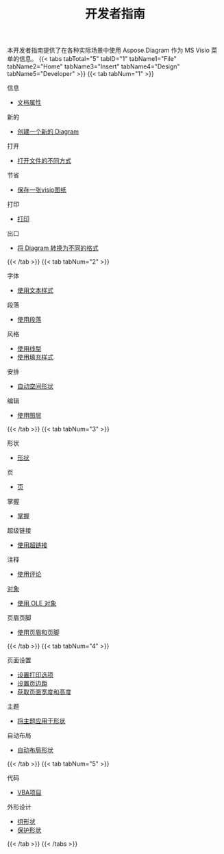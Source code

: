 ﻿---
title: 开发者指南
type: docs
weight: 50
url: /zh/python-java/developer-guide/
---
本开发者指南提供了在各种实际场景中使用 Aspose.Diagram 作为 MS Visio 菜单的信息。
{{< tabs tabTotal="5" tabID="1" tabName1="File" tabName2="Home" tabName3="Insert" tabName4="Design" tabName5="Developer" >}}
{{< tab tabNum="1" >}}
<div class="row">
    <div class="col-md-6">
        <p>信息</p>
        <ul>
            <li><a href="/diagram/zh/python-java/document-properties/">文档属性</a></li>
        </ul>
        <p>新的</p>
        <ul>
            <li><a href="/diagram/zh/python-java/your-first-aspose-diagram-application-hello-world/#code-sample-creating-a-new-diagram">创建一个新的 Diagram</a></li>
        </ul>
        <p>打开</p>
        <ul>
            <li><a href="/diagram/zh/python-java/open-visio-document/">打开文件的不同方式</a></li>
       </ul>
        <p>节省</p>
        <ul>
            <li><a href="/diagram/zh/python-java/save-visio-document/">保存一张visio图纸</a></li>
        </ul>
    </div>
    <div class="col-md-6">
	   <p>打印</p>
        <ul>
            <li><a href="/diagram/zh/python-java/working-with-print/">打印</a></li>
        </ul>
        <p>出口</p>
        <ul>
            <li><a href="/diagram/zh/python-java/converting/">将 Diagram 转换为不同的格式</a></li>
        </ul>
    </div>
</div>
{{< /tab >}}
{{< tab tabNum="2" >}}
<div class="row">
    <div class="col-md-6">
        <p>字体</p>
        <ul>
		        <li><a href="/diagram/zh/python-java/working-with-text/">使用文本样式</a></li>
        </ul>
       <p>段落</p>
        <ul>
		        <li><a href="/diagram/zh/python-java/working-with-shapes-paragraph/">使用段落</a></li>
        </ul>
       <p>风格</p>
        <ul>
					 <li><a href="/diagram/zh/python-java/set-visio-shape-s-xform-line-and-fill-data/">使用线型</a></li>
					 <li><a href="/diagram/zh/python-java/set-visio-shape-s-xform-line-and-fill-data/">使用填充样式</a></li>
        </ul>  
        <p>安排</p>
        <ul>
					 <li><a href="/diagram/zh/python-java/auto-space-a-collection-of-shapes-in-the-visio-page/">自动空间形状</a></li>
        </ul>  
        <p>编辑</p>
        <ul>
            <li><a href="/diagram/zh/python-java/working-with-layers/">使用图层</a></li>
        </ul>                
    </div>
</div>
{{< /tab >}}
{{< tab tabNum="3" >}}
<div class="row">
    <div class="col-md-6">
        <p>形状</p>
        <ul>
            <li><a href="/diagram/zh/python-java/add-retrieve-copy-and-read-visio-shape-data/">形状</a></li>
        </ul>
        <ul>
        </ul>
        <p>页</p>
        <ul>
            <li><a href="/diagram/zh/python-java/retrieve-get-copy-and-insert-a-page/">页</a></li>
        </ul>
        <p>掌握</p>    
        <ul>
            <li><a href="/diagram/zh/python-java/working-with-masters/">掌握</a></li>
        </ul>
		   <p>超级链接</p>
        <ul>
            <li><a href="/diagram/zh/python-java/working-with-hyperlinks/">使用超链接</a></li>
        </ul>
        <p>注释</p>
        <ul>
            <li><a href="/diagram/zh/python-java/working-with-comments/">使用评论</a></li>
        </ul>       
    </div>
    <div class="col-md-6">       
        <p><a href="/diagram/zh/python-java/ole-objects-in-visio-diagram/">对象</a></p>
        <ul>
            <li><a href="/diagram/zh/python-java/manipulate-the-embedded-ole-objects-in-visio-diagram/">使用 OLE 对象</a></li>
        </ul>     
        <p>页眉页脚</p>
        <ul>
        <li><a href="/diagram/zh/python-java/working-with-headers-and-footers/">使用页眉和页脚</a></li>
        </ul>
    </div>
</div>
{{< /tab >}}
{{< tab tabNum="4" >}}
<div class="row">
    <div class="col-md-6">
        <p>页面设置</p>
        <ul>
            <li><a href="/diagram/zh/python-java/setting-print-options/">设置打印选项</a></li>
            <li><a href="/diagram/zh/python-java/setting-margins/">设置页边距</a></li>
            <li><a href="/diagram/zh/python-java/get-paper-width-and-height-of-page/">获取页面宽度和高度</a></li>
        </ul>    
        <p>主题</p>
        <ul>
            <li><a href="/diagram/zh/python-java/apply-theme-to-shape/">将主题应用于形状</a></li>
        </ul>
       <p>自动布局</p>
        <ul>
            <li><a href="/diagram/zh/python-java/create-update-layout-and-auto-fit-shapes/">自动布局形状</a></li>
        </ul>     
    </div>
</div>
{{< /tab >}}
{{< tab tabNum="5" >}}
<div class="row">
    <div class="col-md-6">
        <p>代码</p>
        <ul>
         <li><a href="/diagram/zh/python-java/working-with-vbaproject/">VBA项目</a></li>
        </ul>
        <p>外形设计</p>
        <ul>
         <li><a href="/diagram/zh/python-java/group-convert-and-verify-shapes/#Group Shapes Programming Sample">组形状</a></li>
         <li><a href="/diagram/zh/python-java/working-with-protection/">保护形状</a></li>
        </ul>        
    </div>
</div>
{{< /tab >}}
{{< /tabs >}}


